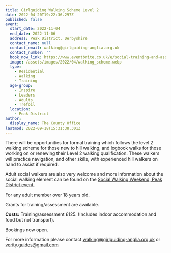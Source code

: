 ```yaml
---
title: Girlguiding Walking Scheme Level 2
date: 2022-04-20T19:22:36.297Z
published: false
event:
  start_date: 2022-11-04
  end_date: 2022-11-06
  address: Peak District, Derbyshire
  contact_name: null
  contact_email: walking@girlguiding-anglia.org.uk
  contact_number: ""
  book_now_link: https://www.eventbrite.co.uk/e/social-training-and-assessed-walking-weekend-tickets-360305251707?dm_i=440O,1CFV8,5WEL9G,67XK9,1
  image: /assets/images/2022/04/walking_scheme.webp
  type:
    - Residential
    - Walking
    - Training
  age-group:
    - Inspire
    - Leaders
    - Adults
    - Trefoil
  location:
    - Peak District
author:
  display_name: The County Office
lastmod: 2022-09-18T15:31:38.301Z
---
```

There will be opportunities for formal training which follows the level 2 walking scheme for those new to hill walking, and logbook walks for those working on or renewing their Level 2 walking qualification. These walkers will practice navigation, and other skills, with experienced hill walkers on hand to assist if required.

Adult social walkers are also very welcome and more information about the social walking element can be found on the [Social Walking Weekend, Peak District event.](/event/anglia-social-walking)

For any adult member over 18 years old.

Grants for training/assessment are available.

**Costs:** Training/assessment £125. (Includes indoor accommodation and food but not transport).

Bookings now open.

For more information please contact <walking@girlguiding-anglia.org.uk> or <verity.guides@gmail.com>
